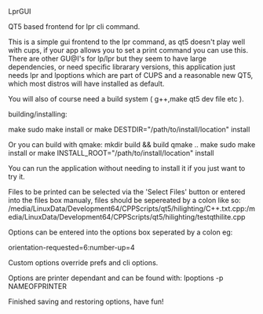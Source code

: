 LprGUI

QT5 based frontend for lpr cli command.

This is a simple gui frontend to the lpr command, as qt5 doesn't play well with cups, if your app allows you to set a print command you can use this.
There are other GU@I's for lp/lpr but they seem to have large dependencies, or need specific librarary versions, this application just needs lpr and lpoptions which are part of CUPS and a reasonable new QT5, which most distros will have installed as default.

You will also of course need a build system ( g++,make qt5 dev file etc ).

building/installing:

make
sudo make install
or make DESTDIR="/path/to/install/location" install

Or you can build with qmake:
mkdir build && build
qmake ..
make
sudo make install
or make INSTALL_ROOT="/path/to/install/location" install

You can run the application without needing to install it if you just want to try it.

Files to be printed can be selected via the 'Select Files' button or entered into the files box manualy, files should be sepereated by a colon like so:
/media/LinuxData/Development64/CPPScripts/qt5/hilighting/C++.txt.cpp:/media/LinuxData/Development64/CPPScripts/qt5/hilighting/testqthilite.cpp

Options can be entered into the options box seperated by a colon eg:

orientation-requested=6:number-up=4

Custom options override prefs and cli options.

Options are printer dependant and can be found with:
lpoptions -p NAMEOFPRINTER

Finished saving and restoring options, have fun!